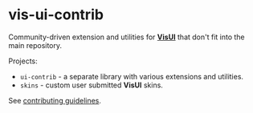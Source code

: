 # vis-ui-contrib

Community-driven extension and utilities for [**VisUI**](https://github.com/kotcrab/vis-editor/wiki/VisUI) that don't fit into the main repository.

Projects:
* `ui-contrib` - a separate library with various extensions and utilities.
* `skins` - custom user submitted **VisUI** skins.

See [contributing guidelines](https://github.com/kotcrab/vis-ui-contrib/blob/master/CONTRIBUTING.md).
